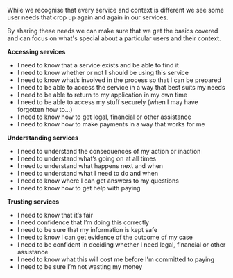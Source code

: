 While we recognise that every service and context is different we see some user needs that crop up again and again in our services.

By sharing these needs we can make sure that we get the basics covered and can focus on what's special about a particular users and their context.

**Accessing services**
 - I need to know that a service exists and be able to find it
 - I need to know whether or not I should be using this service
 - I need to know what’s involved in the process so that I can be prepared
 - I need to be able to access the service in a way that best suits my needs
 - I need to be able to return to my application in my own time
 - I need to be able to access my stuff securely (when I may have forgotten how to…)
 - I need to know how to get legal, financial or other assistance
 - I need to know how to make payments in a way that works for me

**Understanding services**
 - I need to understand the consequences of my action or inaction
 - I need to understand what’s going on at all times
 - I need to understand what happens next and when
 - I need to understand what I need to do and when
 - I need to know where I can get answers to my questions
 - I need to know how to get help with paying

**Trusting services**
 - I need to know that it’s fair
 - I need confidence that I’m doing this correctly
 - I need to be sure that my information is kept safe
 - I need to know I can get evidence of the outcome of my case
 - I need to be confident in deciding whether I need legal, financial or other assistance
 - I need to know what this will cost me before I'm committed to paying
 - I need to be sure I’m not wasting my money
